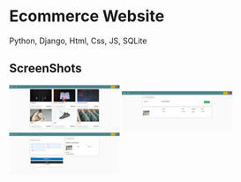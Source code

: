 # Ecommerce Website

Python, Django, Html, Css, JS, SQLite

## ScreenShots
<img src="https://github.com/mustafasmnc/DjangoEcommerce/blob/master/screenshots/store.JPG" alt="store" title="Screenshot" width="200">
<img src="https://github.com/mustafasmnc/DjangoEcommerce/blob/master/screenshots/cart.JPG" alt="cart" title="Screenshot" width="200">
<img src="https://github.com/mustafasmnc/DjangoEcommerce/blob/master/screenshots/checkout.JPG" alt="checkout" title="Screenshot" width="200">
